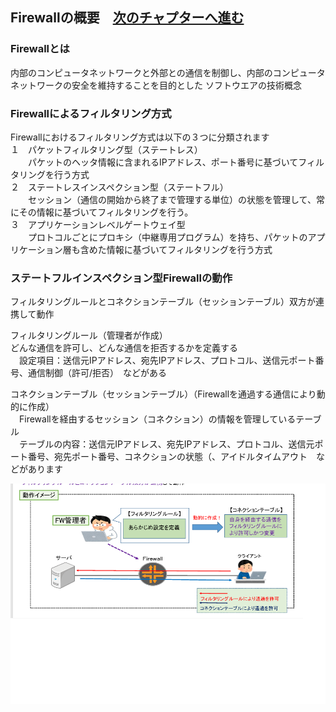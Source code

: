 ## Firewallの概要　[次のチャプターへ進む](./Firewall-ovewview.md) <br>
### Firewallとは
内部のコンピュータネットワークと外部との通信を制御し、内部のコンピュータネットワークの安全を維持することを目的とした
ソフトウエアの技術概念
### Firewallによるフィルタリング方式
Firewallにおけるフィルタリング方式は以下の３つに分類されます<br> 
１　パケットフィルタリング型（ステートレス）<br> 
　　パケットのヘッタ情報に含まれるIPアドレス、ポート番号に基づいてフィルタリングを行う方式<br> 
２　ステートレスインスペクション型（ステートフル）<br>
　　セッション（通信の開始から終了まで管理する単位）の状態を管理して、常にその情報に基づいてフィルタリングを行う。<br>
３　アプリケーションレベルゲートウェイ型<br>
　　プロトコルごとにプロキシ（中継専用プログラム）を持ち、パケットのアプリケーション層も含めた情報に基づいてフィルタリングを行う方式<br>
### ステートフルインスペクション型Firewallの動作
フィルタリングルールとコネクションテーブル（セッションテーブル）双方が連携して動作<br>

フィルタリングルール（管理者が作成）<br> 
どんな通信を許可し、どんな通信を拒否するかを定義する<br> 
　設定項目：送信元IPアドレス、宛先IPアドレス、プロトコル、送信元ポート番号、通信制御（許可/拒否）　などがある<br> 

 コネクションテーブル（セッションテーブル）（Firewallを通過する通信により動的に作成）<br> 
　Firewallを経由するセッション（コネクション）の情報を管理しているテーブル<br> 
　テーブルの内容：送信元IPアドレス、宛先IPアドレス、プロトコル、送信元ポート番号、宛先ポート番号、コネクションの状態（、アイドルタイムアウト　などがあります<br> 
 
 ![Diagram](./image/statefull-image.jpg)
